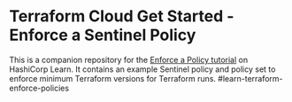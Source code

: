 # Terraform Cloud Get Started - Enforce a Sentinel Policy

This is a companion repository for the [Enforce a Policy
tutorial](https://learn.hashicorp.com/tutorials/terraform/policy-quickstart?in=terraform/cloud-get-started)
on HashiCorp Learn. It contains an example Sentinel policy and policy set to
enforce minimum Terraform versions for Terraform runs.
#learn-terraform-enforce-policies
